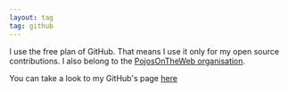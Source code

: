 ```yaml
---
layout: tag
tag: github
---
```


I use the free plan of GitHub. That means I use it only for my open source contributions. I also belong to the 
[PojosOnTheWeb organisation](https://github.com/pojosontheweb).

You can take a look to my GitHub's page [here](https://github.com/boissonnat)